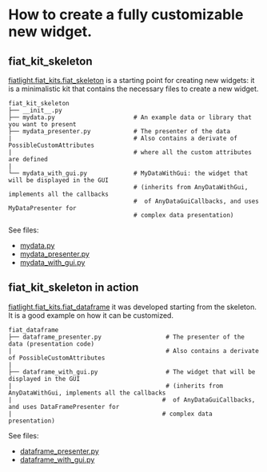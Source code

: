 How to create a fully customizable new widget.
=============================================

fiat_kit_skeleton
-----------------

[fiatlight.fiat_kits.fiat_skeleton](https://github.com/pthom/fiatlight/tree/refact_io/src/python/fiatlight/fiat_kits/fiat_kit_skeleton) is a starting point for creating new widgets: it is a minimalistic kit that contains the necessary files to create a new widget.

```
fiat_kit_skeleton
├── __init__.py
├── mydata.py                      # An example data or library that you want to present
├── mydata_presenter.py            # The presenter of the data
|                                  # Also contains a derivate of PossibleCustomAttributes
|                                  # where all the custom attributes are defined
|
└── mydata_with_gui.py             # MyDataWithGui: the widget that will be displayed in the GUI
                                   # (inherits from AnyDataWithGui, implements all the callbacks
                                   #  of AnyDataGuiCallbacks, and uses MyDataPresenter for
                                   # complex data presentation)
```

See files:
* [mydata.py](https://github.com/pthom/fiatlight/tree/refact_io/src/python/fiatlight/fiat_kits/fiat_kit_skeleton/mydata.py)
* [mydata_presenter.py](https://github.com/pthom/fiatlight/tree/refact_io/src/python/fiatlight/fiat_kits/fiat_kit_skeleton/mydata_presenter.py)
* [mydata_with_gui.py](https://github.com/pthom/fiatlight/tree/refact_io/src/python/fiatlight/fiat_kits/fiat_kit_skeleton/mydata_with_gui.py)


fiat_kit_skeleton in action
---------------------------

[fiatlight.fiat_kits.fiat_dataframe](https://github.com/pthom/fiatlight/tree/refact_io/src/python/fiatlight/fiat_kits/fiat_dataframe) it was developed starting from the skeleton. It is a good example on how it can be customized.

```
fiat_dataframe
├── dataframe_presenter.py                  # The presenter of the data (presentation code)
|                                           # Also contains a derivate of PossibleCustomAttributes
|
├── dataframe_with_gui.py                   # The widget that will be displayed in the GUI
|                                           # (inherits from AnyDataWithGui, implements all the callbacks
|                                          #  of AnyDataGuiCallbacks, and uses DataFramePresenter for
|                                          # complex data presentation)
```

See files:

* [dataframe_presenter.py](https://github.com/pthom/fiatlight/tree/refact_io/src/python/fiatlight/fiat_kits/fiat_dataframe/dataframe_presenter.py)
* [dataframe_with_gui.py](https://github.com/pthom/fiatlight/tree/refact_io/src/python/fiatlight/fiat_kits/fiat_dataframe/dataframe_with_gui.py)

